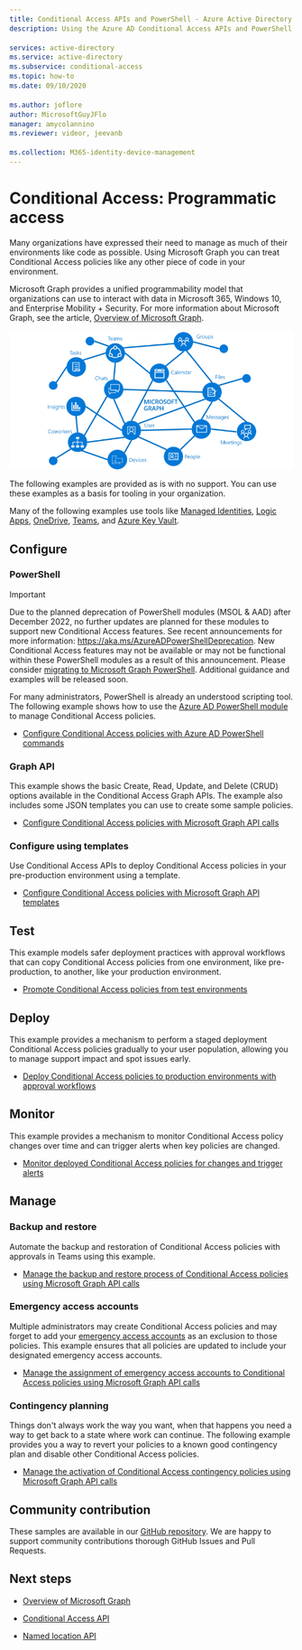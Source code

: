 ```yaml
---
title: Conditional Access APIs and PowerShell - Azure Active Directory
description: Using the Azure AD Conditional Access APIs and PowerShell to manage policies like code

services: active-directory
ms.service: active-directory
ms.subservice: conditional-access
ms.topic: how-to
ms.date: 09/10/2020

ms.author: joflore
author: MicrosoftGuyJFlo
manager: amycolannino
ms.reviewer: videor, jeevanb

ms.collection: M365-identity-device-management
---
```

# Conditional Access: Programmatic access

Many organizations have expressed their need to manage as much of their environments like code as possible. Using Microsoft Graph you can treat Conditional Access policies like any other piece of code in your environment.

Microsoft Graph provides a unified programmability model that organizations can use to interact with data in Microsoft 365, Windows 10, and Enterprise Mobility + Security. For more information about Microsoft Graph, see the article, [Overview of Microsoft Graph](/graph/overview).

![An image showing the primary resources and relationships that are part of the graph](./media/howto-conditional-access-apis/microsoft-graph.png)

The following examples are provided as is with no support. You can use these examples as a basis for tooling in your organization. 

Many of the following examples use tools like [Managed Identities](../managed-identities-azure-resources/overview.md), [Logic Apps](../../logic-apps/logic-apps-overview.md), [OneDrive](https://www.microsoft.com/microsoft-365/onedrive/online-cloud-storage), [Teams](https://www.microsoft.com/microsoft-365/microsoft-teams/group-chat-software/), and [Azure Key Vault](../../key-vault/general/overview.md).

## Configure

### PowerShell

> [!IMPORTANT]
> Due to the planned deprecation of PowerShell modules (MSOL & AAD) after December 2022, no further updates are planned for these modules to support new Conditional Access features. See recent announcements for more information: https://aka.ms/AzureADPowerShellDeprecation. New Conditional Access features may not be available or may not be functional within these PowerShell modules as a result of this announcement. Please consider [migrating to Microsoft Graph PowerShell](https://aka.ms/MigrateMicrosoftGraphPowerShell). Additional guidance and examples will be released soon.

For many administrators, PowerShell is already an understood scripting tool. The following example shows how to use the [Azure AD PowerShell module](https://www.powershellgallery.com/packages/AzureAD) to manage Conditional Access policies.

- [Configure Conditional Access policies with Azure AD PowerShell commands](https://github.com/Azure-Samples/azure-ad-conditional-access-apis/tree/main/01-configure/powershell)

### Graph API

This example shows the basic Create, Read, Update, and Delete (CRUD) options available in the Conditional Access Graph APIs. The example also includes some JSON templates you can use to create some sample policies.

- [Configure Conditional Access policies with Microsoft Graph API calls](https://github.com/Azure-Samples/azure-ad-conditional-access-apis/tree/main/01-configure/graphapi)

### Configure using templates

Use Conditional Access APIs to deploy Conditional Access policies in your pre-production environment using a template.

- [Configure Conditional Access policies with Microsoft Graph API templates](https://github.com/Azure-Samples/azure-ad-conditional-access-apis/tree/main/01-configure/templates)

## Test

This example models safer deployment practices with approval workflows that can copy Conditional Access policies from one environment, like pre-production, to another, like your production environment.

- [Promote Conditional Access policies from test environments](https://github.com/Azure-Samples/azure-ad-conditional-access-apis/tree/main/02-test)

## Deploy

This example provides a mechanism to perform a staged deployment Conditional Access policies gradually to your user population, allowing you to manage support impact and spot issues early.

- [Deploy Conditional Access policies to production environments with approval workflows](https://github.com/Azure-Samples/azure-ad-conditional-access-apis/tree/main/03-deploy)

## Monitor

This example provides a mechanism to monitor Conditional Access policy changes over time and can trigger alerts when key policies are changed.

- [Monitor deployed Conditional Access policies for changes and trigger alerts](https://github.com/Azure-Samples/azure-ad-conditional-access-apis/tree/main/04-monitor)

## Manage

### Backup and restore

Automate the backup and restoration of Conditional Access policies with approvals in Teams using this example.

- [Manage the backup and restore process of Conditional Access policies using Microsoft Graph API calls](https://github.com/Azure-Samples/azure-ad-conditional-access-apis/tree/main/05-manage/01-backup-restore)

### Emergency access accounts

Multiple administrators may create Conditional Access policies and may forget to add your [emergency access accounts](../roles/security-emergency-access.md) as an exclusion to those policies. This example ensures that all policies are updated to include your designated emergency access accounts.

- [Manage the assignment of emergency access accounts to Conditional Access policies using Microsoft Graph API calls](https://github.com/Azure-Samples/azure-ad-conditional-access-apis/tree/main/05-manage/02-emergency-access)

### Contingency planning

Things don't always work the way you want, when that happens you need a way to get back to a state where work can continue. The following example provides you a way to revert your policies to a known good contingency plan and disable other Conditional Access policies.

- [Manage the activation of Conditional Access contingency policies using Microsoft Graph API calls](https://github.com/Azure-Samples/azure-ad-conditional-access-apis/tree/main/05-manage/03-contingency)

## Community contribution

These samples are available in our [GitHub repository](https://github.com/Azure-Samples/azure-ad-conditional-access-apis). We are happy to support community contributions thorough GitHub Issues and Pull Requests.

## Next steps

- [Overview of Microsoft Graph](/graph/overview)

- [Conditional Access API](/graph/api/resources/conditionalaccesspolicy)

- [Named location API](/graph/api/resources/namedlocation)
